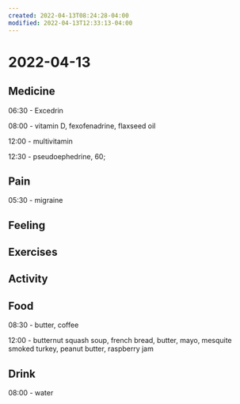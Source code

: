 ```yaml
---
created: 2022-04-13T08:24:28-04:00
modified: 2022-04-13T12:33:13-04:00
---
```


# 2022-04-13

## Medicine

06:30 - Excedrin

08:00 - vitamin D, fexofenadrine, flaxseed oil

12:00 - multivitamin

12:30 - pseudoephedrine, 60;


## Pain

05:30 - migraine


## Feeling


## Exercises


## Activity


## Food

08:30 - butter, coffee

12:00 - butternut squash soup, french bread, butter, mayo, mesquite smoked turkey, peanut butter, raspberry jam


## Drink

08:00 - water
